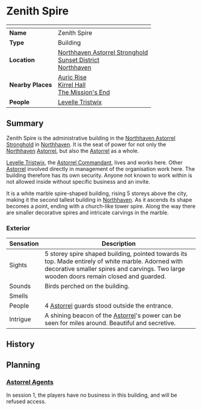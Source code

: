 # Zenith Spire

| []() | |
| --- | --- |
| **Name** | Zenith Spire |
| **Type** | Building |
| **Location** | [Northhaven Astorrel Stronghold](../strongholds/northhaven-astorrel-stronghold.md)<br />[Sunset District](../districts/sunset-district.md)<br />[Northhaven](../cities/northhaven.md) |
| **Nearby Places** | [Auric Rise](auric-rise.md)<br />[Kirrel Hall](kirrel-hall.md)<br />[The Mission's End](inns-taverns/the-missions-end.md) |
| **People** | [Levelle Tristwix](../../people/levelle-tristwix.md) |

## Summary

Zenith Spire is the administrative building in the [Northhaven Astorrel Stronghold](../strongholds/northhaven-astorrel-stronghold.md) in [Northhaven](../cities/northhaven.md). It is the seat of power for not only the [Northhaven](../cities/northhaven.md) [Astorrel](../../civilisations/kingdom-of-astor/organisations/astorrel/README.md), but also the [Astorrel](../../civilisations/kingdom-of-astor/organisations/astorrel/README.md) as a whole.

[Levelle Tristwix](../../people/levelle-tristwix.md), the [Astorrel Commandant](../../civilisations/kingdom-of-astor/organisations/astorrel/ranks/8-commandant.md), lives and works here. Other [Astorrel](../../civilisations/kingdom-of-astor/organisations/astorrel/README.md) involved directly in management of the organisation work here. The building therefore has its own security. Anyone not known to work within is not allowed inside without specific business and an invite.

It is a white marble spire-shaped building, rising 5 storeys above the city, making it the second tallest building in [Northhaven](../cities/northhaven.md). As it ascends its shape becomes a point, ending with a church-like tower spire. Along the way there are smaller decorative spires and intricate carvings in the marble.

### Exterior

| Sensation | Description |
| ---- | --- |
| Sights | 5 storey spire shaped building, pointed towards its top. Made entirely of white marble. Adorned with decorative smaller spires and carvings. Two large wooden doors remain closed and guarded. |
| Sounds | Birds perched on the building. |
| Smells | |
| People | 4 [Astorrel](../../civilisations/kingdom-of-astor/organisations/astorrel/README.md) guards stood outside the entrance. |
| Intrigue | A shining beacon of the [Astorrel](../../civilisations/kingdom-of-astor/organisations/astorrel/README.md)'s power can be seen for miles around. Beautiful and secretive. |

## History

## Planning

### [Astorrel Agents](../../../campaigns/astorrel-agents/README.md)

In session 1, the players have no business in this building, and will be refused access.
